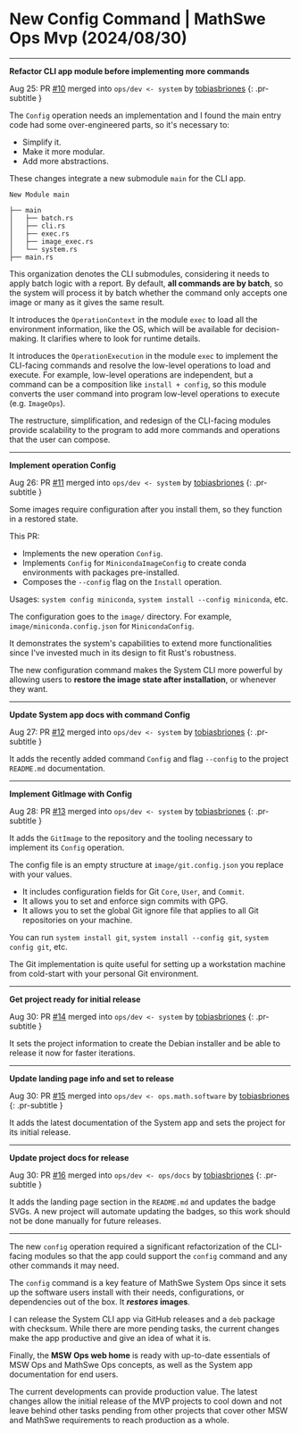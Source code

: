 <!-- Copyright (c) 2024 Tobias Briones. All rights reserved. -->
<!-- SPDX-License-Identifier: CC-BY-4.0 -->
<!-- This file is part of https://github.com/tobiasbriones/blog -->

# New Config Command | MathSwe Ops Mvp (2024/08/30)

---

**Refactor CLI app module before implementing more commands**

Aug 25: PR [#10](https://github.com/mathswe-ops/mathswe-ops---mvp/pull/10) merged into `ops/dev <- system` by [tobiasbriones](https://github.com/tobiasbriones)
{: .pr-subtitle }

The `Config` operation needs an implementation and I found the main entry code
had some over-engineered parts, so it's necessary to:

- Simplify it.
- Make it more modular.
- Add more abstractions.

These changes integrate a new submodule `main` for the CLI app.

`New Module main`

```
├── main
│   ├── batch.rs
│   ├── cli.rs
│   ├── exec.rs
│   ├── image_exec.rs
│   └── system.rs
├── main.rs
```

This organization denotes the CLI submodules, considering it needs to apply
batch logic with a report. By default, **all commands are by batch**, so the
system will process it by batch whether the command only accepts one image or
many as it gives the same result.

It introduces the `OperationContext` in the module `exec` to load all the
environment information, like the OS, which will be available for
decision-making. It clarifies where to look for runtime details.

It introduces the `OperationExecution` in the module `exec` to implement the
CLI-facing commands and resolve the low-level operations to load and execute.
For example, low-level operations are independent, but a command can be a
composition like `install + config`, so this module converts the user command
into program low-level operations to execute (e.g. `ImageOps`).

The restructure, simplification, and redesign of the CLI-facing modules provide
scalability to the program to add more commands and operations that the user can
compose.

---

**Implement operation Config**

Aug 26: PR [#11](https://github.com/mathswe-ops/mathswe-ops---mvp/pull/11) merged into `ops/dev <- system` by [tobiasbriones](https://github.com/tobiasbriones)
{: .pr-subtitle }

Some images require configuration after you install them, so they function in a
restored state.

This PR:

- Implements the new operation `Config`.
- Implements `Config` for `MinicondaImageConfig` to create conda environments
with packages pre-installed.
- Composes the `--config` flag on the `Install` operation.

Usages: `system config miniconda`, `system install --config miniconda`, etc.

The configuration goes to the `image/` directory. For example,
`image/miniconda.config.json` for `MinicondaConfig`.

It demonstrates the system's capabilities to extend more functionalities since
I've invested much in its design to fit Rust's robustness.

The new configuration command makes the System CLI more powerful by allowing
users to **restore the image state after installation**, or whenever they want.


---

**Update System app docs with command Config**

Aug 27: PR [#12](https://github.com/mathswe-ops/mathswe-ops---mvp/pull/12) merged into `ops/dev <- system` by [tobiasbriones](https://github.com/tobiasbriones)
{: .pr-subtitle }

It adds the recently added command `Config` and flag `--config` to the project
`README.md` documentation.


---

**Implement GitImage with Config**

Aug 28: PR [#13](https://github.com/mathswe-ops/mathswe-ops---mvp/pull/13) merged into `ops/dev <- system` by [tobiasbriones](https://github.com/tobiasbriones)
{: .pr-subtitle }

It adds the `GitImage` to the repository and the tooling necessary to implement
its `Config` operation.

The config file is an empty structure at `image/git.config.json` you replace
with your values.

- It includes configuration fields for Git `Core`, `User`, and `Commit`.
- It allows you to set and enforce sign commits with GPG.
- It allows you to set the global Git ignore file that applies to all Git
repositories on your machine.

You can run `system install git`, `system install --config git`, `system config
git`, etc.

The Git implementation is quite useful for setting up a workstation machine from
cold-start with your personal Git environment.


---

**Get project ready for initial release**

Aug 30: PR [#14](https://github.com/mathswe-ops/mathswe-ops---mvp/pull/14) merged into `ops/dev <- system` by [tobiasbriones](https://github.com/tobiasbriones)
{: .pr-subtitle }

It sets the project information to create the Debian installer and be able to
release it now for faster iterations.


---

**Update landing page info and set to release**

Aug 30: PR [#15](https://github.com/mathswe-ops/mathswe-ops---mvp/pull/15) merged into `ops/dev <- ops.math.software` by [tobiasbriones](https://github.com/tobiasbriones)
{: .pr-subtitle }

It adds the latest documentation of the System app and sets the project for its
initial release.


---

**Update project docs for release**

Aug 30: PR [#16](https://github.com/mathswe-ops/mathswe-ops---mvp/pull/16) merged into `ops/dev <- ops/docs` by [tobiasbriones](https://github.com/tobiasbriones)
{: .pr-subtitle }

It adds the landing page section in the `README.md` and updates the badge SVGs.
A new project will automate updating the badges, so this work should not be done
manually for future releases.

---

The new `config` operation required a significant refactorization of the
CLI-facing modules so that the app could support the `config` command and any
other commands it may need.

The `config` command is a key feature of MathSwe System Ops since it sets up the
software users install with their needs, configurations, or dependencies out of
the box. It ***restores* images**.

I can release the System CLI app via GitHub releases and a `deb` package with
checksum. While there are more pending tasks, the current changes make the app
productive and give an idea of what it is.

Finally, the **MSW Ops web home** is ready with up-to-date essentials of MSW Ops
and MathSwe Ops concepts, as well as the System app documentation for end users.

The current developments can provide production value. The latest changes allow
the initial release of the MVP projects to cool down and not leave behind other
tasks pending from other projects that cover other MSW and MathSwe requirements
to reach production as a whole.
